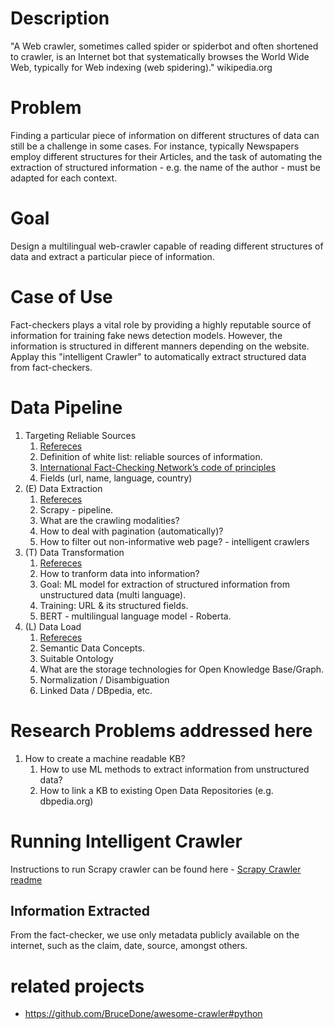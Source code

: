 # Description

"A Web crawler, sometimes called spider or spiderbot and often shortened to crawler, is an Internet bot that systematically 
browses the World Wide Web, typically for Web indexing (web spidering)." wikipedia.org

# Problem
Finding a particular piece of information on different structures of data can still be a challenge in some cases. 
For instance, typically Newspapers employ different structures for their Articles, and the task of automating the extraction 
of structured information - e.g. the name of the author - must be adapted for each context.

# Goal
Design a multilingual web-crawler capable of reading different structures of data and extract a particular piece of information.

# Case of Use
Fact-checkers plays a vital role by providing a highly reputable source of information for training fake news detection models.
However, the information is structured in different manners depending on the website.
Applay this "intelligent Crawler" to automatically extract structured data from fact-checkers.  

# Data Pipeline
1. Targeting Reliable Sources
    1. [Refereces](docs/README.md)
    1. Definition of white list: reliable sources of information.
    1. [International Fact-Checking Network’s code of principles](https://ifcncodeofprinciples.poynter.org/)
    1. Fields (url, name, language, country)
1. (E) Data Extraction
    1. [Refereces](docs/README.md)
    1. Scrapy - pipeline. 
    1. What are the crawling modalities? 
    1. How to deal with pagination (automatically)?
    1. How to filter out non-informative web page? - intelligent crawlers 
1. (T) Data Transformation
    1. [Refereces](docs/README.md)
    1. How to tranform data into information?
    1. Goal: ML model for extraction of structured information from unstructured data (multi language).
    1. Training: URL & its structured fields.
    1. BERT - multilingual language model - Roberta.
1. (L) Data Load
    1. [Refereces](docs/README.md)
    1. Semantic Data Concepts.
    1. Suitable Ontology
    1. What are the storage technologies for Open Knowledge Base/Graph.
    1. Normalization / Disambiguation      
    1. Linked Data / DBpedia, etc.

# Research Problems addressed here
1. How to create a machine readable KB?
    1. How to use ML methods to extract information from unstructured data? 
    1. How to link a KB to existing Open Data Repositories (e.g. dbpedia.org)   

# Running Intelligent Crawler
Instructions to run Scrapy crawler can be found here - 
[Scrapy Crawler readme](code/data_acquisition/scraper/README.md)

## Information Extracted
From the fact-checker, we use only metadata publicly available on the internet, such as the claim, date, source, amongst others.



# related projects
- https://github.com/BruceDone/awesome-crawler#python
